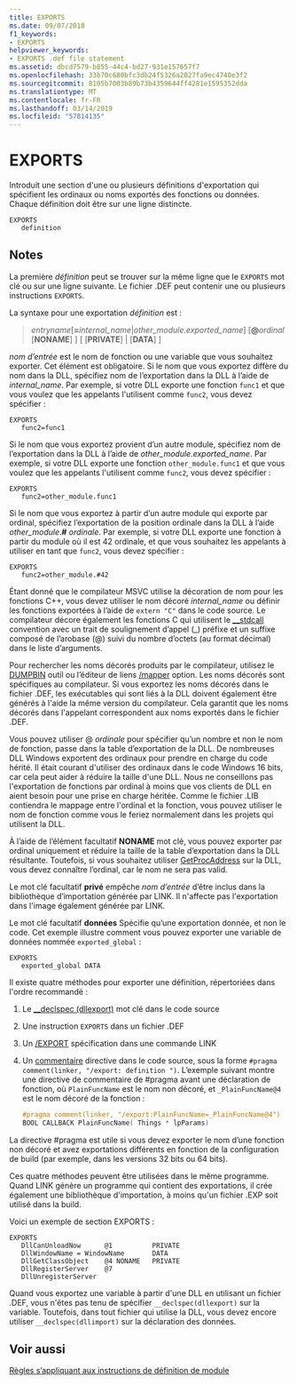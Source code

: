 ```yaml
---
title: EXPORTS
ms.date: 09/07/2018
f1_keywords:
- EXPORTS
helpviewer_keywords:
- EXPORTS .def file statement
ms.assetid: dbcd7579-b855-44c4-bd27-931e157657f7
ms.openlocfilehash: 33b70c680bfc3db24f5326a2027fa9ec4740e3f2
ms.sourcegitcommit: 8105b7003b89b73b4359644ff4281e1595352dda
ms.translationtype: MT
ms.contentlocale: fr-FR
ms.lasthandoff: 03/14/2019
ms.locfileid: "57814135"
---
```

# <a name="exports"></a>EXPORTS

Introduit une section d'une ou plusieurs définitions d'exportation qui spécifient les ordinaux ou noms exportés des fonctions ou données. Chaque définition doit être sur une ligne distincte.

```DEF
EXPORTS
   definition
```

## <a name="remarks"></a>Notes

La première *définition* peut se trouver sur la même ligne que le `EXPORTS` mot clé ou sur une ligne suivante. Le fichier .DEF peut contenir une ou plusieurs instructions `EXPORTS`.

La syntaxe pour une exportation *définition* est :

> *entryname*\[__=__*internal_name*|*other_module.exported_name*] \[**\@**_ordinal_ \[**NONAME**] ] \[ \[**PRIVATE**] | \[**DATA**] ]

*nom d’entrée* est le nom de fonction ou une variable que vous souhaitez exporter. Cet élément est obligatoire. Si le nom que vous exportez diffère du nom dans la DLL, spécifiez nom de l’exportation dans la DLL à l’aide de *internal_name*. Par exemple, si votre DLL exporte une fonction `func1` et que vous voulez que les appelants l'utilisent comme `func2`, vous devez spécifier :

```DEF
EXPORTS
   func2=func1
```

Si le nom que vous exportez provient d’un autre module, spécifiez nom de l’exportation dans la DLL à l’aide de *other_module.exported_name*. Par exemple, si votre DLL exporte une fonction `other_module.func1` et que vous voulez que les appelants l'utilisent comme `func2`, vous devez spécifier :

```DEF
EXPORTS
   func2=other_module.func1
```

Si le nom que vous exportez à partir d’un autre module qui exporte par ordinal, spécifiez l’exportation de la position ordinale dans la DLL à l’aide *other_module*.__#__ *ordinale*. Par exemple, si votre DLL exporte une fonction à partir du module où il est 42 ordinale, et que vous souhaitez les appelants à utiliser en tant que `func2`, vous devez spécifier :

```DEF
EXPORTS
   func2=other_module.#42
```

Étant donné que le compilateur MSVC utilise la décoration de nom pour les fonctions C++, vous devez utiliser le nom décoré *internal_name* ou définir les fonctions exportées à l’aide de `extern "C"` dans le code source. Le compilateur décore également les fonctions C qui utilisent le [__stdcall](../../cpp/stdcall.md) convention avec un trait de soulignement d’appel (\_) préfixe et un suffixe composé de l’arobase (\@) suivi du nombre d’octets (au format décimal) dans le liste d’arguments.

Pour rechercher les noms décorés produits par le compilateur, utilisez le [DUMPBIN](dumpbin-reference.md) outil ou l’éditeur de liens [/mapper](map-generate-mapfile.md) option. Les noms décorés sont spécifiques au compilateur. Si vous exportez les noms décorés dans le fichier .DEF, les exécutables qui sont liés à la DLL doivent également être générés à l'aide la même version du compilateur. Cela garantit que les noms décorés dans l'appelant correspondent aux noms exportés dans le fichier .DEF.

Vous pouvez utiliser \@ *ordinale* pour spécifier qu’un nombre et non le nom de fonction, passe dans la table d’exportation de la DLL. De nombreuses DLL Windows exportent des ordinaux pour prendre en charge du code hérité. Il était courant d'utiliser des ordinaux dans le code Windows 16 bits, car cela peut aider à réduire la taille d'une DLL. Nous ne conseillons pas l'exportation de fonctions par ordinal à moins que vos clients de DLL en aient besoin pour une prise en charge héritée. Comme le fichier .LIB contiendra le mappage entre l'ordinal et la fonction, vous pouvez utiliser le nom de fonction comme vous le feriez normalement dans les projets qui utilisent la DLL.

À l’aide de l’élément facultatif **NONAME** mot clé, vous pouvez exporter par ordinal uniquement et réduire la taille de la table d’exportation dans la DLL résultante. Toutefois, si vous souhaitez utiliser [GetProcAddress](/windows/desktop/api/libloaderapi/nf-libloaderapi-getprocaddress) sur la DLL, vous devez connaître l’ordinal, car le nom ne sera pas valid.

Le mot clé facultatif **privé** empêche *nom d’entrée* d’être inclus dans la bibliothèque d’importation générée par LINK. Il n'affecte pas l'exportation dans l'image également générée par LINK.

Le mot clé facultatif **données** Spécifie qu’une exportation donnée, et non le code. Cet exemple illustre comment vous pouvez exporter une variable de données nommée `exported_global` :

```DEF
EXPORTS
   exported_global DATA
```

Il existe quatre méthodes pour exporter une définition, répertoriées dans l'ordre recommandé :

1. Le [__declspec (dllexport)](../../cpp/dllexport-dllimport.md) mot clé dans le code source

1. Une instruction `EXPORTS` dans un fichier .DEF

1. Un [/EXPORT](export-exports-a-function.md) spécification dans une commande LINK

1. Un [commentaire](../../preprocessor/comment-c-cpp.md) directive dans le code source, sous la forme `#pragma comment(linker, "/export: definition ")`. L’exemple suivant montre une directive de commentaire de #pragma avant une déclaration de fonction, où `PlainFuncName` est le nom non décoré, et `_PlainFuncName@4` est le nom décoré de la fonction :

    ```cpp
    #pragma comment(linker, "/export:PlainFuncName=_PlainFuncName@4")
    BOOL CALLBACK PlainFuncName( Things * lpParams)
    ```

La directive #pragma est utile si vous devez exporter le nom d’une fonction non décoré et avez exportations différents en fonction de la configuration de build (par exemple, dans les versions 32 bits ou 64 bits).

Ces quatre méthodes peuvent être utilisées dans le même programme. Quand LINK génère un programme qui contient des exportations, il crée également une bibliothèque d'importation, à moins qu'un fichier .EXP soit utilisé dans la build.

Voici un exemple de section EXPORTS :

```DEF
EXPORTS
   DllCanUnloadNow      @1          PRIVATE
   DllWindowName = WindowName       DATA
   DllGetClassObject    @4 NONAME   PRIVATE
   DllRegisterServer    @7
   DllUnregisterServer
```

Quand vous exportez une variable à partir d'une DLL en utilisant un fichier .DEF, vous n'êtes pas tenu de spécifier `__declspec(dllexport)` sur la variable. Toutefois, dans tout fichier qui utilise la DLL, vous devez encore utiliser `__declspec(dllimport)` sur la déclaration des données.

## <a name="see-also"></a>Voir aussi

[Règles s’appliquant aux instructions de définition de module](rules-for-module-definition-statements.md)
